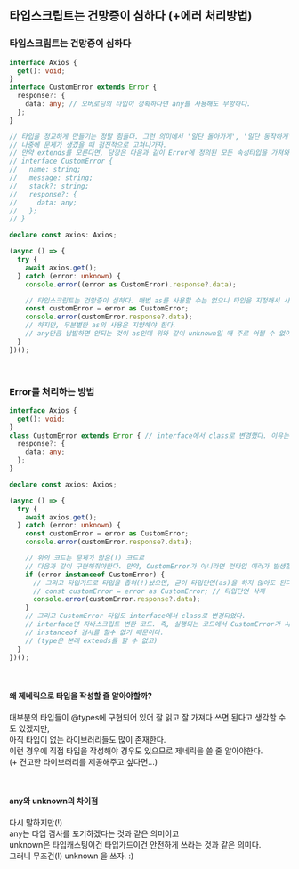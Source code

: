 ## 타입스크립트는 건망증이 심하다 (+에러 처리방법)

### 타입스크립트는 건망증이 심하다

```ts
interface Axios {
  get(): void;
}
interface CustomError extends Error {
  response?: {
    data: any; // 오버로딩의 타입이 정확하다면 any를 사용해도 무방하다.
  };
}

// 타입을 정교하게 만들기는 정말 힘들다. 그런 의미에서 '일단 돌아가게', '일단 동작하게' 구현을 해놓고,
// 나중에 문제가 생겼을 때 점진적으로 고쳐나가자.
// 만약 extends를 모른다면, 당장은 다음과 같이 Error에 정의된 모든 속성타입을 가져와 작성해도 상관이 없다는 이야기다.
// interface CustomError {
//   name: string;
//   message: string;
//   stack?: string;
//   response?: {
//     data: any;
//   };
// }

declare const axios: Axios;

(async () => {
  try {
    await axios.get();
  } catch (error: unknown) {
    console.error((error as CustomError).response?.data);

    // 타입스크립트는 건망증이 심하다. 매번 as를 사용할 수는 없으니 타입을 지정해서 사용하자.
    const customError = error as CustomError;
    console.error(customError.response?.data);
    // 하지만, 무분별한 as의 사용은 지양해야 한다.
    // any만큼 남발하면 안되는 것이 as인데 위와 같이 unknown일 때 주로 어쩔 수 없이 쓴다고 보면된다.
  }
})();
```

<br />

### Error를 처리하는 방법

```ts
interface Axios {
  get(): void;
}
class CustomError extends Error { // interface에서 class로 변경했다. 이유는 아래 주석에...
  response?: {
    data: any;
  };
}

declare const axios: Axios;

(async () => {
  try {
    await axios.get();
  } catch (error: unknown) {
    const customError = error as CustomError;
    console.error(customError.response?.data);

    // 위의 코드는 문제가 많은(!) 코드로
    // 다음과 같이 구현해줘야한다. 만약, CustomError가 아니라면 런타임 에러가 발생할 것이기 때문이다.
    if (error instanceof CustomError) {
      // 그리고 타입가드로 타입을 좁혀(!)놨으면, 굳이 타입단언(as)을 하지 않아도 된다.
      // const customError = error as CustomError; // 타입단언 삭제
      console.error(customError.response?.data);
    }
    // 그리고 CustomError 타입도 interface에서 class로 변경되었다.
    // interface면 자바스크립트 변환 코드. 즉, 실행되는 코드에서 CustomError가 사라져
    // instanceof 검사를 할수 없기 때문이다.
    // (type은 본래 extends를 할 수 없고)
  }
})();
```

<br />

#### 왜 제네릭으로 타입을 작성할 줄 알아야할까?

대부분의 타입들이 @types에 구현되어 있어 잘 읽고 잘 가져다 쓰면 된다고 생각할 수도 있겠지만, <br />
아직 타입이 없는 라이브러리들도 많이 존재한다.<br />
이런 경우에 직접 타입을 작성해야 경우도 있으므로 제네릭을 쓸 줄 알아야한다.<br />
(+ 견고한 라이브러리를 제공해주고 싶다면...)


<br />

#### any와 unknown의 차이점

다시 말하지만(!)<br />
any는 타입 검사를 포기하겠다는 것과 같은 의미이고<br />
unknown은 타입캐스팅이건 타입가드이건 안전하게 쓰라는 것과 같은 의미다.<br />
그러니 무조건(!) unknown 을 쓰자. :)
